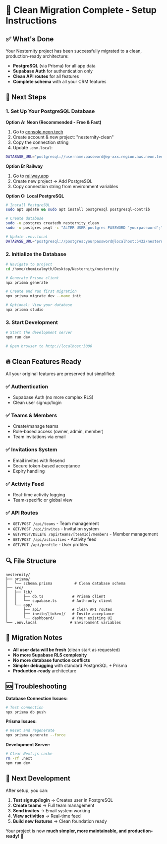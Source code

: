 # 🚀 Clean Migration Complete - Setup Instructions

## ✅ What's Done

Your Nesternity project has been successfully migrated to a clean, production-ready architecture:

- **PostgreSQL** (via Prisma) for all app data
- **Supabase Auth** for authentication only  
- **Clean API routes** for all features
- **Complete schema** with all your CRM features

## 🔧 Next Steps

### 1. Set Up Your PostgreSQL Database

**Option A: Neon (Recommended - Free & Fast)**
1. Go to [console.neon.tech](https://console.neon.tech/)
2. Create account & new project: "nesternity-clean"
3. Copy the connection string
4. Update `.env.local`:
```bash
DATABASE_URL="postgresql://username:password@ep-xxx.region.aws.neon.tech/nesternity_clean?sslmode=require"
```

**Option B: Railway**
1. Go to [railway.app](https://railway.app/)
2. Create new project → Add PostgreSQL
3. Copy connection string from environment variables

**Option C: Local PostgreSQL**
```bash
# Install PostgreSQL
sudo apt update && sudo apt install postgresql postgresql-contrib

# Create database
sudo -u postgres createdb nesternity_clean
sudo -u postgres psql -c "ALTER USER postgres PASSWORD 'yourpassword';"

# Update .env.local
DATABASE_URL="postgresql://postgres:yourpassword@localhost:5432/nesternity_clean"
```

### 2. Initialize the Database

```bash
# Navigate to project
cd /home/chemicalmyth/Desktop/Nesternity/nesternity

# Generate Prisma client
npx prisma generate

# Create and run first migration
npx prisma migrate dev --name init

# Optional: View your database
npx prisma studio
```

### 3. Start Development

```bash
# Start the development server
npm run dev

# Open browser to http://localhost:3000
```

## 🔥 Clean Features Ready

All your original features are preserved but simplified:

### ✅ Authentication
- Supabase Auth (no more complex RLS)
- Clean user signup/login

### ✅ Teams & Members  
- Create/manage teams
- Role-based access (owner, admin, member)
- Team invitations via email

### ✅ Invitations System
- Email invites with Resend
- Secure token-based acceptance
- Expiry handling

### ✅ Activity Feed
- Real-time activity logging
- Team-specific or global view

### ✅ API Routes
- `GET/POST /api/teams` - Team management
- `GET/POST /api/invites` - Invitation system
- `GET/POST/DELETE /api/teams/[teamId]/members` - Member management
- `GET/POST /api/activities` - Activity feed
- `GET/PUT /api/profile` - User profiles

## 🔍 File Structure

```
nesternity/
├── prisma/
│   └── schema.prisma          # Clean database schema
├── src/
│   ├── lib/
│   │   ├── db.ts             # Prisma client
│   │   └── supabase.ts       # Auth-only client
│   └── app/
│       ├── api/              # Clean API routes
│       ├── invite/[token]/   # Invite acceptance
│       └── dashboard/        # Your existing UI
└── .env.local               # Environment variables
```

## 🚨 Migration Notes

- **All user data will be fresh** (clean start as requested)
- **No more Supabase RLS complexity** 
- **No more database function conflicts**
- **Simpler debugging** with standard PostgreSQL + Prisma
- **Production-ready** architecture

## 🆘 Troubleshooting

**Database Connection Issues:**
```bash
# Test connection
npx prisma db push
```

**Prisma Issues:**
```bash
# Reset and regenerate
npx prisma generate --force
```

**Development Server:**
```bash
# Clear Next.js cache
rm -rf .next
npm run dev
```

## 🎯 Next Development

After setup, you can:
1. **Test signup/login** → Creates user in PostgreSQL
2. **Create teams** → Full team management
3. **Send invites** → Email system working
4. **View activities** → Real-time feed
5. **Build new features** → Clean foundation ready

Your project is now **much simpler, more maintainable, and production-ready!** 🎉
